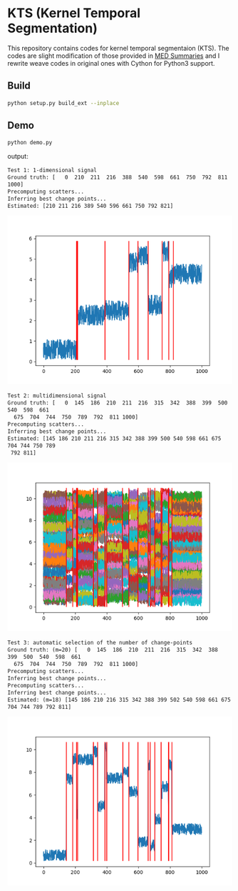 # KTS (Kernel Temporal Segmentation)

This repository contains codes for kernel temporal segmentaion (KTS).
The codes are slight modification of those provided in [MED Summaries](http://lear.inrialpes.fr/people/potapov/med_summaries) and I rewrite weave codes in original ones with Cython for Python3 support.




## Build

```bash
python setup.py build_ext --inplace
```



## Demo

```bash
python demo.py
```

output:

```
Test 1: 1-dimensional signal
Ground truth: [   0  210  211  216  388  540  598  661  750  792  811 1000]
Precomputing scatters...
Inferring best change points...
Estimated: [210 211 216 389 540 596 661 750 792 821]
```

![test1.png](./assets/test1.png)


```
Test 2: multidimensional signal
Ground truth: [   0  145  186  210  211  216  315  342  388  399  500  540  598  661
  675  704  744  750  789  792  811 1000]
Precomputing scatters...
Inferring best change points...
Estimated: [145 186 210 211 216 315 342 388 399 500 540 598 661 675 704 744 750 789
 792 811] 
```

![test2.png](./assets/test2.png)


```
Test 3: automatic selection of the number of change-points
Ground truth: (m=20) [   0  145  186  210  211  216  315  342  388  399  500  540  598  661
  675  704  744  750  789  792  811 1000]
Precomputing scatters...
Inferring best change points...
Precomputing scatters...
Inferring best change points...
Estimated: (m=18) [145 186 210 216 315 342 388 399 502 540 598 661 675 704 744 789 792 811]
```

![test3.png](./assets/test3.png)
